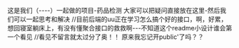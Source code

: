 这是我们（----）一起做的项目-药品检测
大家可以把疑问直接放在这里-然后我们可以一起思考和解决
//目前后端的uu正在学习怎么搞个好的接口，啊，好累，想回寝室躺床上，有没有懂聚合接口的救救啊---不知道这个readme小设计谁会第一个看见
//看见不留言就太过分了奥！！
原来我忘记开public'了吗？？